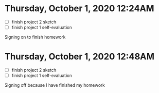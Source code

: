 # Thursday, October 1, 2020 12:24AM
- [ ] finish project 2 sketch
- [ ] finish project 1 self-evaluation

Signing on to finish homework

# Thursday, October 1, 2020 12:48AM
- [ ] finish project 2 sketch
- [ ] finish project 1 self-evaluation

Signing off because I have finished my homework